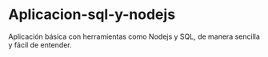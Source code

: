 # Aplicacion-sql-y-nodejs

Aplicación básica con herramientas como Nodejs y SQL, de manera sencilla y fácil de entender.
